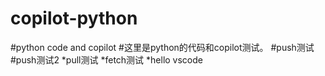 # copilot-python
#python code and copilot
#这里是python的代码和copilot测试。
#push测试
#push测试2
*pull测试
*fetch测试
*hello vscode


